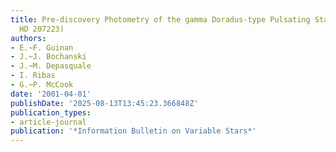 ```yaml
---
title: Pre-discovery Photometry of the gamma Doradus-type Pulsating Star HR 8330 (=
  HD 207223)
authors:
- E.~F. Guinan
- J.~J. Bochanski
- J.~M. Depasquale
- I. Ribas
- G.~P. McCook
date: '2001-04-01'
publishDate: '2025-08-13T13:45:23.366848Z'
publication_types:
- article-journal
publication: '*Information Bulletin on Variable Stars*'
---
```

